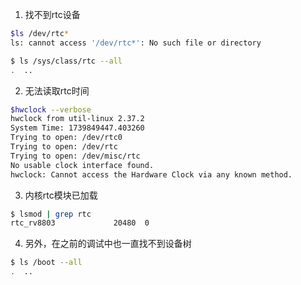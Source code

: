 1. 找不到rtc设备
```bash
$ls /dev/rtc*
ls: cannot access '/dev/rtc*': No such file or directory
```
```bash
$ ls /sys/class/rtc --all
.  ..
```
2. 无法读取rtc时间
```bash
$hwclock --verbose
hwclock from util-linux 2.37.2
System Time: 1739849447.403260
Trying to open: /dev/rtc0
Trying to open: /dev/rtc
Trying to open: /dev/misc/rtc
No usable clock interface found.
hwclock: Cannot access the Hardware Clock via any known method.
```

3. 内核rtc模块已加载
```bash
$ lsmod | grep rtc
rtc_rv8803             20480  0
```

4. 另外，在之前的调试中也一直找不到设备树
```bash
$ ls /boot --all
.  ..
```
